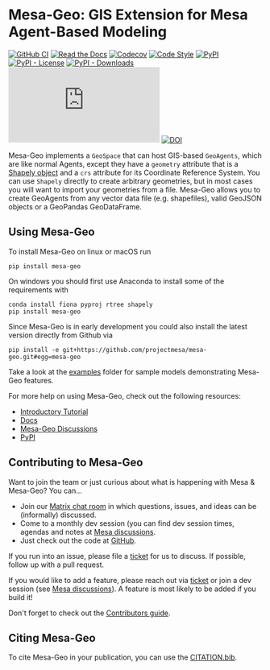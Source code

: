 # Mesa-Geo: GIS Extension for Mesa Agent-Based Modeling

[![GitHub CI](https://github.com/projectmesa/mesa-geo/workflows/build/badge.svg)](https://github.com/projectmesa/mesa-geo/actions)
[![Read the Docs](https://readthedocs.org/projects/mesa-geo/badge/?version=main)](https://mesa-geo.readthedocs.io/en/main)
[![Codecov](https://codecov.io/gh/projectmesa/mesa-geo/branch/main/graph/badge.svg)](https://codecov.io/gh/projectmesa/mesa-geo)
[![Code Style](https://img.shields.io/badge/code%20style-black-000000.svg)](https://github.com/psf/black)
[![PyPI](https://img.shields.io/pypi/v/mesa-geo.svg)](https://pypi.org/project/mesa-geo)
[![PyPI - License](https://img.shields.io/pypi/l/mesa-geo)](https://pypi.org/project/mesa-geo/)
[![PyPI - Downloads](https://img.shields.io/pypi/dw/mesa-geo)](https://pypistats.org/packages/mesa-geo)
[![Matrix Chat](https://img.shields.io/matrix/mesa-geo:matrix.org?label=chat&logo=Matrix)](https://matrix.to/#/#mesa-geo:matrix.org)
[![DOI](https://zenodo.org/badge/DOI/10.1145/3557989.3566157.svg)](https://doi.org/10.1145/3557989.3566157)

Mesa-Geo implements a `GeoSpace` that can host GIS-based `GeoAgents`, which are like normal Agents, except they have a `geometry` attribute that is a [Shapely object](https://shapely.readthedocs.io/en/latest/manual.html) and a `crs` attribute for its Coordinate Reference System. You can use `Shapely` directly to create arbitrary geometries, but in most cases you will want to import your geometries from a file. Mesa-Geo allows you to create GeoAgents from any vector data file (e.g. shapefiles), valid GeoJSON objects or a GeoPandas GeoDataFrame.

## Using Mesa-Geo

To install Mesa-Geo on linux or macOS run

```shell
pip install mesa-geo
```

On windows you should first use Anaconda to install some of the requirements with

```shell
conda install fiona pyproj rtree shapely
pip install mesa-geo
```

Since Mesa-Geo is in early development you could also install the latest version directly from Github via

```shell
pip install -e git+https://github.com/projectmesa/mesa-geo.git#egg=mesa-geo
```

Take a look at the [examples](https://github.com/projectmesa/mesa-examples/tree/main/gis) folder for sample models demonstrating Mesa-Geo features.

For more help on using Mesa-Geo, check out the following resources:

- [Introductory Tutorial](http://mesa-geo.readthedocs.org/en/main/tutorials/intro_tutorial.html)
- [Docs](http://mesa-geo.readthedocs.org/en/main/)
- [Mesa-Geo Discussions](https://github.com/projectmesa/mesa-geo/discussions)
- [PyPI](https://pypi.org/project/mesa-geo/)

## Contributing to Mesa-Geo

Want to join the team or just curious about what is happening with Mesa & Mesa-Geo? You can...

  * Join our [Matrix chat room](https://matrix.to/#/#mesa-geo:matrix.org) in which questions, issues, and ideas can be (informally) discussed.
  * Come to a monthly dev session (you can find dev session times, agendas and notes at [Mesa discussions](https://github.com/projectmesa/mesa/discussions).
  * Just check out the code at [GitHub](https://github.com/projectmesa/mesa-geo/).

If you run into an issue, please file a [ticket](https://github.com/projectmesa/mesa-geo/issues) for us to discuss. If possible, follow up with a pull request.

If you would like to add a feature, please reach out via [ticket](https://github.com/projectmesa/mesa-geo/issues) or join a dev session (see [Mesa discussions](https://github.com/projectmesa/mesa/discussions)).
A feature is most likely to be added if you build it!

Don't forget to check out the [Contributors guide](https://github.com/projectmesa/mesa-geo/blob/main/CONTRIBUTING.md).

## Citing Mesa-Geo

To cite Mesa-Geo in your publication, you can use the [CITATION.bib](https://github.com/projectmesa/mesa-geo/blob/main/CITATION.bib).
